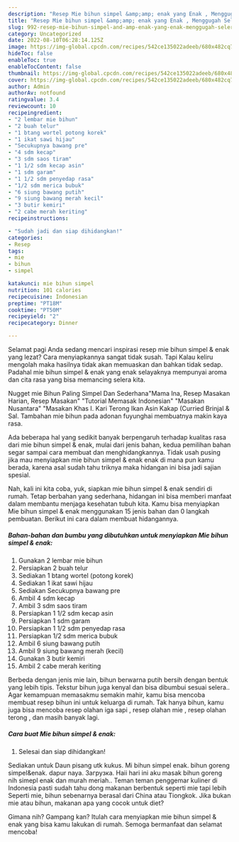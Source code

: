 ```yaml
---
description: "Resep Mie bihun simpel &amp;amp; enak yang Enak , Menggugah Selera"
title: "Resep Mie bihun simpel &amp;amp; enak yang Enak , Menggugah Selera"
slug: 992-resep-mie-bihun-simpel-and-amp-enak-yang-enak-menggugah-selera
category: Uncategorized
date: 2022-08-10T06:28:14.125Z
image: https://img-global.cpcdn.com/recipes/542ce135022adeeb/680x482cq70/mie-bihun-simpel-enak-foto-resep-utama.jpg
hideToc: false
enableToc: true
enableTocContent: false
thumbnail: https://img-global.cpcdn.com/recipes/542ce135022adeeb/680x482cq70/mie-bihun-simpel-enak-foto-resep-utama.jpg
cover: https://img-global.cpcdn.com/recipes/542ce135022adeeb/680x482cq70/mie-bihun-simpel-enak-foto-resep-utama.jpg
author: Admin
authorAv: notfound
ratingvalue: 3.4
reviewcount: 10
recipeingredient:
- "2 lembar mie bihun"
- "2 buah telur"
- "1 btang wortel potong korek"
- "1 ikat sawi hijau"
- "Secukupnya bawang pre"
- "4 sdm kecap"
- "3 sdm saos tiram"
- "1 1/2 sdm kecap asin"
- "1 sdm garam"
- "1 1/2 sdm penyedap rasa"
- "1/2 sdm merica bubuk"
- "6 siung bawang putih"
- "9 siung bawang merah kecil"
- "3 butir kemiri"
- "2 cabe merah keriting"
recipeinstructions:

- "Sudah jadi dan siap dihidangkan!"
categories:
- Resep
tags:
- mie
- bihun
- simpel

katakunci: mie bihun simpel 
nutrition: 101 calories
recipecuisine: Indonesian
preptime: "PT18M"
cooktime: "PT50M"
recipeyield: "2"
recipecategory: Dinner

---
```



Selamat pagi Anda sedang mencari inspirasi resep mie bihun simpel &amp; enak yang lezat? Cara menyiapkannya sangat tidak susah. Tapi Kalau keliru mengolah maka hasilnya tidak akan memuaskan dan bahkan tidak sedap. Padahal mie bihun simpel &amp; enak yang enak selayaknya mempunyai aroma dan cita rasa yang bisa memancing selera kita.


Nugget mie Bihun Paling Simpel Dan Sederhana&#34;Mama Ina, Resep Masakan Harian, Resep Masakan&#34; &#34;Tutorial Memasak Indonesian&#34; &#34;Masakan Nusantara&#34; &#34;Masakan Khas I. Kari Terong Ikan Asin Kakap (Curried Brinjal &amp; Sal. Tambahan mie bihun pada adonan fuyunghai membuatnya makin kaya rasa.

Ada beberapa hal yang sedikit banyak berpengaruh terhadap kualitas rasa dari mie bihun simpel &amp; enak, mulai dari jenis bahan, kedua pemilihan bahan segar sampai cara membuat dan menghidangkannya. Tidak usah pusing jika mau menyiapkan mie bihun simpel &amp; enak enak di mana pun kamu berada, karena asal sudah tahu triknya maka hidangan ini bisa jadi sajian spesial.


Nah, kali ini kita coba, yuk, siapkan mie bihun simpel &amp; enak sendiri di rumah. Tetap berbahan yang sederhana, hidangan ini bisa memberi manfaat dalam membantu menjaga kesehatan tubuh kita. Kamu bisa menyiapkan Mie bihun simpel &amp; enak menggunakan 15 jenis bahan dan 0 langkah pembuatan. Berikut ini cara dalam membuat hidangannya.

<!--inarticleads1-->

##### Bahan-bahan dan bumbu yang dibutuhkan untuk menyiapkan Mie bihun simpel &amp; enak:

1. Gunakan 2 lembar mie bihun
1. Persiapkan 2 buah telur
1. Sediakan 1 btang wortel (potong korek)
1. Sediakan 1 ikat sawi hijau
1. Sediakan Secukupnya bawang pre
1. Ambil 4 sdm kecap
1. Ambil 3 sdm saos tiram
1. Persiapkan 1 1/2 sdm kecap asin
1. Persiapkan 1 sdm garam
1. Persiapkan 1 1/2 sdm penyedap rasa
1. Persiapkan 1/2 sdm merica bubuk
1. Ambil 6 siung bawang putih
1. Ambil 9 siung bawang merah (kecil)
1. Gunakan 3 butir kemiri
1. Ambil 2 cabe merah keriting


Berbeda dengan jenis mie lain, bihun berwarna putih bersih dengan bentuk yang lebih tipis. Tekstur bihun juga kenyal dan bisa dibumbui sesuai selera.. Agar kemampuan memasakmu semakin mahir, kamu bisa mencoba membuat resep bihun ini untuk keluarga di rumah. Tak hanya bihun, kamu juga bisa mencoba resep olahan iga sapi , resep olahan mie , resep olahan terong , dan masih banyak lagi. 

<!--inarticleads2-->

##### Cara buat Mie bihun simpel &amp; enak:


1. Selesai dan siap dihidangkan!

Sediakan untuk Daun pisang utk kukus. Mi bihun simpel enak. bihun goreng simpel&amp;enak. dapur naya. Загрузка. Haii hari ini aku masak bihun goreng nih simepl enak dan murah meriah.. Teman teman penggemar kuliner di Indonesia pasti sudah tahu dong makanan berbentuk seperti mie tapi lebih Seperti mie, bihun sebenarnya berasal dari China atau Tiongkok. Jika bukan mie atau bihun, makanan apa yang cocok untuk diet? 

Gimana nih? Gampang kan? Itulah cara menyiapkan mie bihun simpel &amp; enak yang bisa kamu lakukan di rumah. Semoga bermanfaat dan selamat mencoba!
